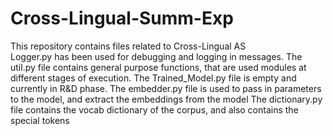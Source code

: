 # Cross-Lingual-Summ-Exp

This repository contains files related to Cross-Lingual AS <br>
Logger.py has been used for debugging and logging in messages. The util.py file contains general purpose functions, that are used modules at different stages of execution. 
The Trained_Model.py file is empty and currently in R&D phase. 
The embedder.py file is used to pass in parameters to the model, and extract the embeddings from the model
The dictionary.py file contains the vocab dictionary of the corpus, and also contains the special tokens






